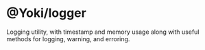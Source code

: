 # @Yoki/logger
Logging utility, with timestamp and memory usage along with useful methods for logging, warning, and erroring.